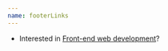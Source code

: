 ```yaml
---
name: footerLinks
---
```


- Interested in [Front-end web development](https://dev.greglobinski.com)?
